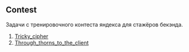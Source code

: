 ## Contest
Задачи с тренировочного контеста яндекса для стажёров бекэнда.
1. [Tricky_cipher](https://github.com/AnnaMihailovna/Contest/blob/main/tricky_cipher.py)
2. [Through_thorns_to_the_client](https://github.com/AnnaMihailovna/Contest/blob/main/through_thorns_to_the_client.py)
